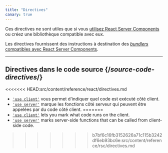```yaml
---
title: "Directives"
canary: true
---
```


<Canary>

Ces directives ne sont utiles que si vous [utilisez React Server Components](/learn/start-a-new-react-project#bleeding-edge-react-frameworks) ou créez une bibliothèque compatible avec eux.

</Canary>

<Intro>

Les directives fournissent des instructions à destination des [*bundlers* compatibles avec React Server Components](/learn/start-a-new-react-project#bleeding-edge-react-frameworks).

</Intro>

---

## Directives dans le code source {/*source-code-directives*/}

<<<<<<< HEAD:src/content/reference/react/directives.md
* [`'use client'`](/reference/react/use-client) vous permet d'indiquer quel code est exécuté côté client.
* [`'use server'`](/reference/react/use-server) marque les fonctions côté serveur qui peuvent être appelées par du code côté client.
=======
* [`'use client'`](/reference/rsc/use-client) lets you mark what code runs on the client.
* [`'use server'`](/reference/rsc/use-server) marks server-side functions that can be called from client-side code.
>>>>>>> b7bf6c16fb3152626a71c115b3242df6eb93bc6e:src/content/reference/rsc/directives.md
